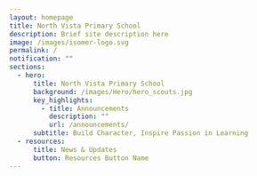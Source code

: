 ```yaml
---
layout: homepage
title: North Vista Primary School
description: Brief site description here
image: /images/isomer-logo.svg
permalink: /
notification: ""
sections:
  - hero:
      title: North Vista Primary School
      background: /images/Hero/hero_scouts.jpg
      key_highlights:
        - title: Announcements
          description: ""
          url: /announcements/
      subtitle: Build Character, Inspire Passion in Learning
  - resources:
      title: News & Updates
      button: Resources Button Name
---
```

